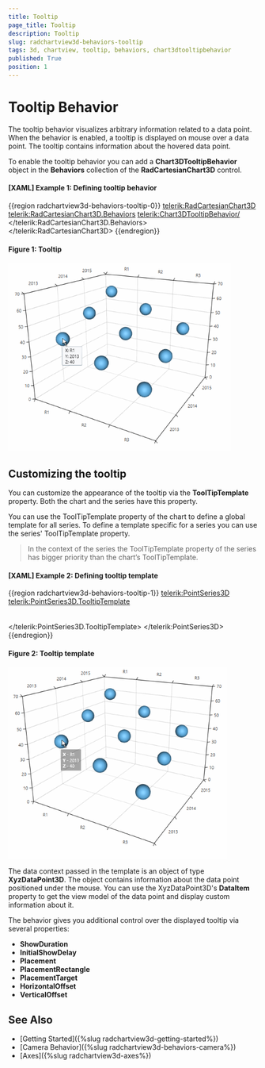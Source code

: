 ```yaml
---
title: Tooltip
page_title: Tooltip
description: Tooltip
slug: radchartview3d-behaviors-tooltip
tags: 3d, chartview, tooltip, behaviors, chart3dtooltipbehavior
published: True
position: 1
---
```


# Tooltip Behavior

The tooltip behavior visualizes arbitrary information related to a data point. When the behavior is enabled, a tooltip is displayed on mouse over a data point. The tooltip contains information about the hovered data point.

To enable the tooltip behavior you can add a __Chart3DTooltipBehavior__ object in the __Behaviors__ collection of the __RadCartesianChart3D__ control.

#### __[XAML] Example 1: Defining tooltip behavior__
{{region radchartview3d-behaviors-tooltip-0}}
	<telerik:RadCartesianChart3D>
		<telerik:RadCartesianChart3D.Behaviors>
			<telerik:Chart3DTooltipBehavior/>
		</telerik:RadCartesianChart3D.Behaviors>	
	</telerik:RadCartesianChart3D>
{{endregion}}
	
#### __Figure 1: Tooltip__
![](images/radchartview-3d-behaviors-tooltip-0.png)

## Customizing the tooltip

You can customize the appearance of the tooltip via the __ToolTipTemplate__ property. Both the chart and the series have this property.

You can use the ToolTipTemplate property of the chart to define a global template for all series. To define a template specific for a series you can use the series' ToolTipTemplate property.

>In the context of the series the ToolTipTemplate property of the series has bigger priority than the chart’s ToolTipTemplate.

#### __[XAML] Example 2: Defining tooltip template__
{{region radchartview3d-behaviors-tooltip-1}}
	<telerik:PointSeries3D>
		<telerik:PointSeries3D.TooltipTemplate>
			<DataTemplate>
				<Border Background="#5A000000" Padding="5" TextElement.Foreground="White">      
					<StackPanel>
						<StackPanel Orientation="Horizontal">        
							<TextBlock Text="X - " FontWeight="Bold" />
							<TextBlock Text="{Binding XValue}"  />
						</StackPanel>
						<StackPanel Orientation="Horizontal">
							<TextBlock Text="Y - " FontWeight="Bold" />
							<TextBlock Text="{Binding YValue}"  />
						</StackPanel>
						<StackPanel Orientation="Horizontal">
							<TextBlock Text="Z - " FontWeight="Bold" />
							<TextBlock Text="{Binding ZValue}"  />
						</StackPanel>
					</StackPanel>
				</Border>                            
			</DataTemplate>
		</telerik:PointSeries3D.TooltipTemplate>
	</telerik:PointSeries3D>
{{endregion}}

#### __Figure 2: Tooltip template__
![](images/radchartview-3d-behaviors-tooltip-1.png)
	
The data context passed in the template is an object of type __XyzDataPoint3D__. The object contains information about the data point positioned under the mouse. You can use the XyzDataPoint3D's __DataItem__ property to get the view model of the data point and display custom information about it. 
	
The behavior gives you additional control over the displayed tooltip via several properties:

* __ShowDuration__
* __InitialShowDelay__
* __Placement__ 
* __PlacementRectangle__
* __PlacementTarget__ 
* __HorizontalOffset__ 
* __VerticalOffset__

## See Also

* [Getting Started]({%slug radchartview3d-getting-started%})
* [Camera Behavior]({%slug radchartview3d-behaviors-camera%})
* [Axes]({%slug radchartview3d-axes%})